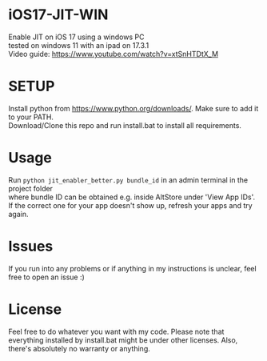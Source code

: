 # iOS17-JIT-WIN
Enable JIT on iOS 17 using a windows PC  
tested on windows 11 with an ipad on 17.3.1  
Video guide: https://www.youtube.com/watch?v=xtSnHTDtX_M  
# SETUP
Install python from https://www.python.org/downloads/. Make sure to add it to your PATH.  
Download/Clone this repo and run install.bat to install all requirements.
# Usage
Run `python jit_enabler_better.py bundle_id` in an admin terminal in the project folder  
where bundle ID can be obtained e.g. inside AltStore under 'View App IDs'. If the correct one for your app doesn't show up, refresh your apps and try again.

# Issues
If you run into any problems or if anything in my instructions is unclear, feel free to open an issue :)

# License
Feel free to do whatever you want with my code. Please note that everything installed by install.bat might be under other licenses. Also, there's absolutely no warranty or anything.
